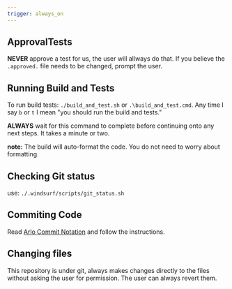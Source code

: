 ```yaml
---
trigger: always_on
---
```


## ApprovalTests

**NEVER** approve a test for us, the user will allways do that. If you believe the `.approved.` file needs to be changed, prompt the user.


## Running Build and Tests

To run build tests: `./build_and_test.sh` or `.\build_and_test.cmd`. Any time I say `b` or `t` I mean "you should run the build and tests."

**ALWAYS** wait for this command to complete before continuing onto any next steps. It takes a minute or two.

**note:** The build will auto-format the code.
You do not need to worry about formatting.

## Checking Git status

use: `./.windsurf/scripts/git_status.sh`


## Commiting Code

Read [Arlo Commit Notation](../../internal_documentation/processes/ArloCommitNotation.process.md) and follow the instructions.

## Changing files

This repository is under git, always makes changes directly to the files without asking the user for permission. The user can always revert them.
